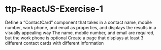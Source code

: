 # ttp-ReactJS-Exercise-1

Define a “ContactCard” component that takes in a contact name, mobile number, work phone, and email as 
properties, and displays the results in a visually appealing way
The name, mobile number, and email are required, but the work phone is optional
Create a page that displays at least 3 different contact cards with different information
